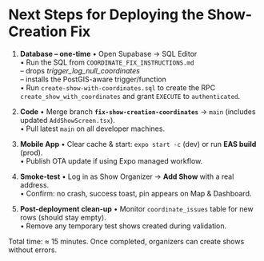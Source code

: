# Next Steps for Deploying the Show-Creation Fix

1. **Database – one-time**
   • Open Supabase → SQL Editor  
   • Run the SQL from `COORDINATE_FIX_INSTRUCTIONS.md`  
     – drops *trigger_log_null_coordinates*  
     – installs the PostGIS-aware trigger/function  
   • Run `create-show-with-coordinates.sql` to create the RPC `create_show_with_coordinates` and grant `EXECUTE` to `authenticated`.

2. **Code**
   • Merge branch **`fix-show-creation-coordinates`** → `main` (includes updated `AddShowScreen.tsx`).  
   • Pull latest `main` on all developer machines.

3. **Mobile App**
   • Clear cache & start: `expo start -c` (dev) or run **EAS build** (prod).  
   • Publish OTA update if using Expo managed workflow.

4. **Smoke-test**
   • Log in as Show Organizer → **Add Show** with a real address.  
   • Confirm: no crash, success toast, pin appears on Map & Dashboard.

5. **Post-deployment clean-up**
   • Monitor `coordinate_issues` table for new rows (should stay empty).  
   • Remove any temporary test shows created during validation.

Total time: ≈ 15 minutes. Once completed, organizers can create shows without errors.
